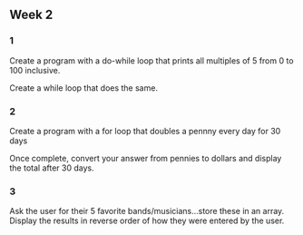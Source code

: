 ## Week 2


### 1

Create a program with a do-while loop that prints all multiples of 5 from 0 to 100 inclusive.

Create a while loop that does the same. 
  

### 2

Create a program with a for loop that doubles a pennny every day for 30 days

Once complete, convert your answer from pennies to dollars and display the total after 30 days.

### 3

Ask the user for their 5 favorite bands/musicians...store these in an array. Display the results in reverse order of how they were entered by the user.
